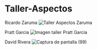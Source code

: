 # Taller-Aspectos
Ricardo Zaruma
![Taller Aspectos Zaruma](https://user-images.githubusercontent.com/77079653/120686895-151f9900-c467-11eb-920f-65c64e26de3f.png)

Pratt Garcia 
![Imagen taller Pratt Garcia](https://user-images.githubusercontent.com/84329423/120687118-5021cc80-c467-11eb-92ba-bd3ffeadfc83.png)

David Rivera
![Captura de pantalla (99)](https://user-images.githubusercontent.com/70306437/120687267-76476c80-c467-11eb-8448-33878888fc33.png)
